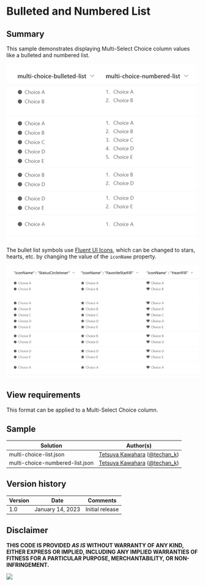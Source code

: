 # Bulleted and Numbered List

## Summary
This sample demonstrates displaying Multi-Select Choice column values like a bulleted and numbered list.

![screenshot of the sample](./assets/screenshot.png)

The bullet list symbols use [Fluent UI Icons](https://developer.microsoft.com/en-us/fluentui#/styles/web/icons), which can be changed to stars, hearts, etc. by changing the value of the `iconName` property.

![screenshot of the bulleted list sample](./assets/screenshot-bulleted-list.png)

## View requirements
This format can be applied to a Multi-Select Choice column.

## Sample

Solution|Author(s)
--------|---------
multi-choice-list.json | [Tetsuya Kawahara](https://github.com/tecchan1107) ([@techan_k](https://twitter.com/techan_k))
multi-choice-numbered-list.json | [Tetsuya Kawahara](https://github.com/tecchan1107) ([@techan_k](https://twitter.com/techan_k))

## Version history

Version |Date             |Comments
--------|-----------------|----------------
1.0     |January 14, 2023 |Initial release

## Disclaimer
**THIS CODE IS PROVIDED *AS IS* WITHOUT WARRANTY OF ANY KIND, EITHER EXPRESS OR IMPLIED, INCLUDING ANY IMPLIED WARRANTIES OF FITNESS FOR A PARTICULAR PURPOSE, MERCHANTABILITY, OR NON-INFRINGEMENT.**

<img src="https://pnptelemetry.azurewebsites.net/list-formatting/column-samples/multi-choice-list" />